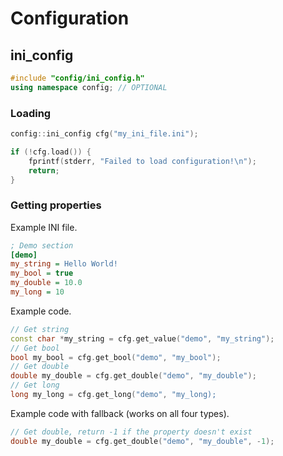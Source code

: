 # Configuration

## ini_config

```cpp
#include "config/ini_config.h"
using namespace config; // OPTIONAL
```

### Loading 

```cpp
config::ini_config cfg("my_ini_file.ini");

if (!cfg.load()) {
    fprintf(stderr, "Failed to load configuration!\n");
    return;
}
```

### Getting properties

Example INI file.

```ini
; Demo section
[demo]
my_string = Hello World!
my_bool = true
my_double = 10.0
my_long = 10
```

Example code.

```cpp
// Get string
const char *my_string = cfg.get_value("demo", "my_string");
// Get bool
bool my_bool = cfg.get_bool("demo", "my_bool");
// Get double
double my_double = cfg.get_double("demo", "my_double");
// Get long
long my_long = cfg.get_long("demo", "my_long);
```

Example code with fallback (works on all four types).

```cpp
// Get double, return -1 if the property doesn't exist
double my_double = cfg.get_double("demo", "my_double", -1);
```
